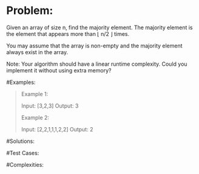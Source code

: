 # Problem:

Given an array of size n, find the majority element. The majority element is the element that appears more than ⌊ n/2 ⌋ times.

You may assume that the array is non-empty and the majority element always exist in the array.

Note: Your algorithm should have a linear runtime complexity. Could you implement it without using extra memory?

#Examples:

>Example 1:
>
>Input: [3,2,3]
>Output: 3
>
>Example 2:
>
>Input: [2,2,1,1,1,2,2]
>Output: 2
 
#Solutions:

#Test Cases:

#Complexities:




